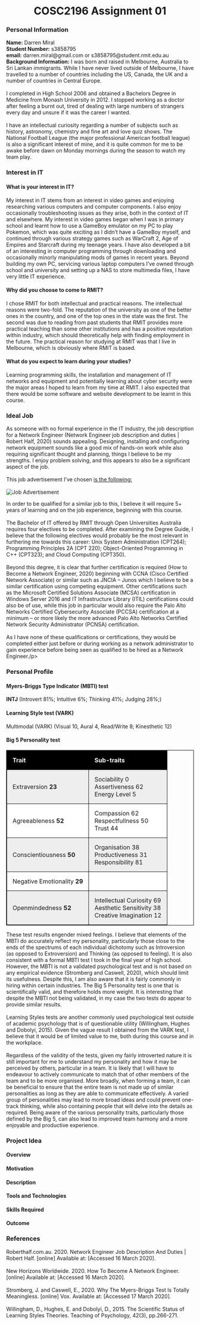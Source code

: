 <html>
<body>

<h1 style="text-align:center;">COSC2196 Assignment 01</h1>

<h3>Personal Information</h3>

<p><b>Name:</b> Darren Miral<br>
<b>Student Number:</b> s3858795<br>
<b>email:</b> darren.miral@gmail.com or s3858795@student.rmit.edu.au<br>
<b>Background Information:</b> I was born and raised in Melbourne, Australia to Sri Lankan immigrants.  While I have never lived outside of Melbourne, I have travelled to a number of countries including the US, Canada, the UK and a number of countries in Central Europe.<br>
<br>
I completed in High School 2006 and obtained a Bachelors Degree in Medicine from Monash University in 2012.  I stopped working as a doctor after feeling a burnt out, tired of dealing with large numbers of strangers every day and unsure if it was the career I wanted.<br>
<br>
I have an intellectual curiosity regarding a number of subjects such as history, astronomy, chemistry and fine art and love quiz shows.  The National Football League (the major professional American football league) is also a significant interest of mine, and it is quite common for me to be awake before dawn on Monday mornings during the season to watch my team play.</p>

<h3> Interest in IT</h3>

<h4>What is your interest in IT?</h4>
<p>My interest in IT stems from an interest in video games and enjoying researching various computers and computer components.  I also enjoy occasionally troubleshooting issues as they arise, both in the context of IT and elsewhere.  My interest in video games began when I was in primary school and learnt how to use a GameBoy emulator on my PC to play Pokemon, which was quite exciting as I didn’t have a GameBoy myself, and continued through various strategy games such as WarCraft 2, Age of Empires and Starcraft during my teenage years.  I have also developed a bit of an interesting in computer programming through downloading and occasionally minorly manipulating mods of games in recent years.  Beyond building my own PC, servicing various laptop computers I’ve owned through school and university and setting up a NAS to store multimedia files, I have very little IT experience.</p>

<h4> Why did you choose to come to RMIT?</h4>
<p>I chose RMIT for both intellectual and practical reasons.  The intellectual reasons were two-fold.  The reputation of the university as one of the better ones in the country, and one of the top ones in the state was the first.  The second was due to reading from past students that RMIT provides more practical teaching than some other institutions and has a positive reputation within industry, which should theoretically help with finding employment in the future.  The practical reason for studying at RMIT was that I live in Melbourne, which is obviously where RMIT is based.</p>

<h4>What do you expect to learn during your studies?</h4>
<p>Learning programming skills, the installation and management of IT networks and equipment and potentially learning about cyber security were the major areas I hoped to learn from my time at RMIT.  I also expected that there would be some software and website development to be learnt in this course.</p>

<h3>Ideal Job</h3>
<p>As someone with no formal experience in the IT industry, the job description for a Network Engineer (Network Engineer job description and duties | Robert Half, 2020) sounds appealing.  Designing, installing and configuring network equipment sounds like a good mix of hands-on work while also requiring significant thought and planning, things I believe to be my strengths.  I enjoy problem solving, and this appears to also be a significant aspect of the job.<br>
<br>
This job advertisement I’ve chosen <a href="https://www.seek.com.au/job/41134226">is the following:</a> <br>
<br>
<img src="screencaptureseek.png" alt="Job Advertisement">
<br>
<p>In order to be qualified for a similar job to this, I believe it will require 5+ years of learning and on the job experience, beginning with this course.<br>
<br>
The Bachelor of IT offered by RMIT through Open Universities Australia requires four electives to be completed.  After examining the Degree Guide, I believe that the following electives would probably be the most relevant in furthering me towards this career: Unix System Administration (CPT264); Programming Principles 2A (CPT 220); Object-Oriented Programming in C++ (CPT323); and Cloud Computing (CPT350).<br>
<br>
Beyond this degree, it is clear that further certification is required (How to Become a Network Engineer, 2020) beginning with CCNA (Cisco Certified Network Associate) or similar such as JNCIA – Junos which I believe to be a similar certification using competing equipment.  Other certifications such as the Microsoft Certified Solutions Associate (MCSA) certification in Windows Server 2016 and IT Infrastructure Library (ITIL) certifications could also be of use, while this job in particular would also require the Palo Alto Networks Certified Cybersecurity Associate (PCCSA) certification at a minimum – or more likely the more advanced Palo Alto Networks Certified Network Security Administrator (PCNSA) certification. <br>
<br>
As I have none of these qualifications or certifications, they would be completed either just before or during working as a network administrator to gain experience before being seen as qualified to be hired as a Network Engineer./p>

<h3>Personal Profile</h3>

<h4>Myers-Briggs Type Indicator (MBTI) test</h4>
<p><b>INTJ</b> (Introvert 81%; Intuitive 6%; Thinking 41%; Judging 28%;)</p>

<h4>Learning Style test (VARK)</h4>
<p>Multimodal (VARK) (Visual 10, Aural 4, Read/Write 8; Kinesthetic 12)</p>

<h4>Big 5 Personality test</h4>
<style>
table {
  width:100%;
}
table, th, td {
  border: 1px solid black;
  border-collapse: collapse;
}
th, td {
  padding: 15px;
  text-align: left;
}
table#t01 tr:nth-child(even) {
  background-color: #eee;
}
table#t01 tr:nth-child(odd) {
 background-color: #fff;
}
table#t01 th {
  background-color: black;
  color: white;
}
</style>
<body>

<table id="t01">
  <tr>
    <th>Trait</th>
    <th>Sub-traits</th> 
  </tr>
  <tr>
    <td>Extraversion <b>23</b></td>
    <td>Sociability 0<br> Assertiveness 62<br> Energy Level 5</td>
  </tr>
  <tr>
    <td>Agreeableness <b>52</b></td>
    <td>Compassion 62<br>Respectfullness 50<br>Trust 44</td>
  </tr>
  <tr>
    <td>Conscientiousness <b>50</b></td>
    <td>Organisation 38<br>Productiveness 31<br>Responsibility 81</td>
  </tr>
  <tr>
    <td>Negative Emotionality <b>29</b></td>
    <td></td>
  </tr>
  <tr>
    <td>Openmindedness <b>52</b></td>
    <td>Intellectual Curiosity 69<br>Aesthetic Sensitivity 38<br>Creative Imagination 12</td>
  </tr>
</table>

<p>These test results engender mixed feelings.  I believe that elements of the MBTI do accurately reflect my personality, particularly those close to the ends of the spectrums of each individual dichotomy such as Introversion (as opposed to Extroversion) and Thinking (as opposed to feeling).  It is also consistent with a formal MBTI test I took in the final year of high school.  However, the MBTI is not a validated psychological test and is not based on any empirical evidence (Stromberg and Caswell, 2020), which should limit its usefulness.  Despite this, I am also aware that it is fairly commonly in hiring within certain industries.  The Big 5 Personality test is one that is scientifically valid, and therefore holds more weight.  It is interesting that despite the MBTI not being validated, in my case the two tests do appear to provide similar results.<br> 
<br>
Learning Styles tests are another commonly used psychological test outside of academic psychology that is of questionable utility (Willingham, Hughes and Dobolyi, 2015).  Given the vague result I obtained from the VARK test, I believe that it would be of limited value to me, both during this course and in the workplace.<br>
<br>
Regardless of the validity of the tests, given my fairly introverted nature it is still important for me to understand my personality and how it may be perceived by others, particular in a team.  It is likely that I will have to endeavour to actively communicate to match that of other members of the team and to be more organised.  More broadly, when forming a team, it can be beneficial to ensure that the entire team is not made up of similar personalities as long as they are able to communicate effectively.  A varied group of personalities may lead to more broad ideas and could prevent one-track thinking, while also containing people that will delve into the details as required.  Being aware of the various personality traits, particularly those defined by the Big 5, can also lead to improved team harmony and a more enjoyable and productive experience. </p>

<h3>Project Idea</h3>

<h4>Overview</h4>
<p></p>
<h4>Motivation</h4>
<p></p>
<h4>Description</h4>
<p></p>
<h4>Tools and Technologies</h4>
<p></p>
<h4>Skills Required</h4>
<p></p>
<h4>Outcome</h4>
<p></p>

<h3>References</h3>
<p>Roberthalf.com.au. 2020. Network Engineer Job Description And Duties | Robert Half. [online] Available at: <https://www.roberthalf.com.au/employers/it-technology/network-engineer-jobs> [Accessed 16 March 2020].<br>
<br>New Horizons Worldwide. 2020. How To Become A Network Engineer. [online] Available at: <https://www.newhorizons.com/article/how-to-become-a-network-engineer> [Accessed 16 March 2020].<br>
<br>Stromberg, J. and Caswell, E., 2020. Why The Myers-Briggs Test Is Totally Meaningless. [online] Vox. Available at: <https://www.vox.com/2014/7/15/5881947/myers-briggs-personality-test-meaningless> [Accessed 17 March 2020]. <br>
<br>Willingham, D., Hughes, E. and Dobolyi, D., 2015. The Scientific Status of Learning Styles Theories. Teaching of Psychology, 42(3), pp.266-271.<br>
</p>

</body>
